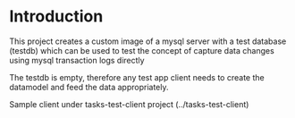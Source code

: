 # Introduction
This project creates a custom image of a mysql server with a test database (testdb) which can be used to test the concept of capture data changes using mysql transaction logs directly

The testdb is empty, therefore any test app client needs to create the datamodel and feed the data appropriately.

Sample client under tasks-test-client project (../tasks-test-client)